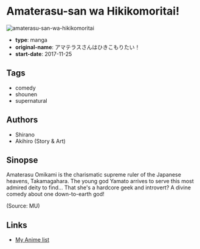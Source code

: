 # Amaterasu-san wa Hikikomoritai!

![amaterasu-san-wa-hikikomoritai](https://cdn.myanimelist.net/images/manga/2/219161.jpg)

-   **type**: manga
-   **original-name**: アマテラスさんはひきこもりたい！
-   **start-date**: 2017-11-25

## Tags

-   comedy
-   shounen
-   supernatural

## Authors

-   Shirano
-   Akihiro (Story & Art)

## Sinopse

Amaterasu Omikami is the charismatic supreme ruler of the Japanese heavens, Takamagahara. The young god Yamato arrives to serve this most admired deity to find... That she's a hardcore geek and introvert? A divine comedy about one down-to-earth god!

(Source: MU)

## Links

-   [My Anime list](https://myanimelist.net/manga/114572/Amaterasu-san_wa_Hikikomoritai)
